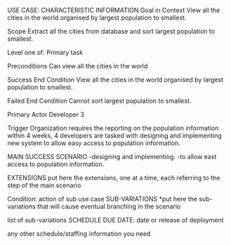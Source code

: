 USE CASE:
CHARACTERISTIC INFORMATION
Goal in Context
View all the  cities in the world organised by largest population to smallest.

Scope
Extract all the  cities from database and sort largest population to smallest.

Level
one of: Primary task

Preconditions
Can view all the  cities in the world

Success End Condition
View all the  cities in the world organised by largest population to smallest.

Failed End Condition
Cannot sort largest population to smallest. 

Primary Actor
Developer 3

Trigger
Organization requires the reporting on the population information within 4 weeks, 4 developers are tasked with designing and implementing new system to allow easy access to population information. 

MAIN SUCCESS SCENARIO
-designing and implementing.
-to allow east access to population information.

EXTENSIONS
put here the extensions, one at a time, each referring to the step of the main scenario

Condition: action of sub use case
SUB-VARIATIONS
*put here the sub-variations that will cause eventual branching in the scenario

list of sub-variations
SCHEDULE
DUE DATE: date or release of deployment

any other schedule/staffing information you need